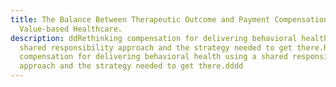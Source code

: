 ```yaml
---
title: The Balance Between Therapeutic Outcome and Payment Compensation in
  Value-based Healthcare.
description: ddRethinking compensation for delivering behavioral health using a
  shared responsibility approach and the strategy needed to get there.Rethinking
  compensation for delivering behavioral health using a shared responsibility
  approach and the strategy needed to get there.dddd
---
```


